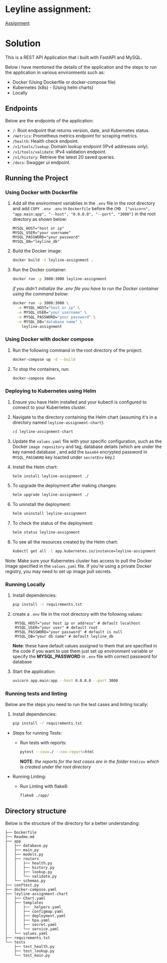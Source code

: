 # Leyline assignment:
[Assignment ](https://m3d60c6dc7z.larksuite.com/docx/Kw8zdbAAMotF42xyJhcunL1Dsvf)
# Solution
This is a REST API Application that i built with FastAPI and MySQL.

Below i have mentioned the details of the application and the steps to run the application in various environments such as:

- Docker (Using Dockerfile or docker-compose file)
- Kubernetes (k8s) - (Using helm charts)
- Locally

## Endpoints

Below are the endpoints of the application:

- `/`: Root endpoint that returns version, date, and Kubernetes status.
- `/metrics`: Prometheus metrics endpoint for scraping metrics.
- `/health`: Health check endpoint.
- `/v1/tools/lookup`: Domain lookup endpoint (IPv4 addresses only).
- `/v1/tools/validate`: IPv4 validation endpoint.
- `/v1/history`: Retrieve the latest 20 saved queries.
- `/docs`: Swagger ui endpoint.

## Running the Project

### Using Docker with Dockerfile

1. Add all the environment variablies in the `.env` file in the root directory and add `COPY .env .env` in `Dockerfile` before the ```CMD  ["uvicorn", "app.main:app", "--host", "0.0.0.0", "--port", "3000"]``` in the root directory as shown below:
    ```
    MYSQL_HOST="host or ip"
    MYSQL_USER="your username"
    MYSQL_PASSWORD="your password"
    MYSQL_DB="leyline_db"
    ```

2.  Build the Docker image:
    ```bash
    docker build -t leyline-assignment .
    ```

3. Run the Docker container:
    ```bash
    docker run -p 3000:3000 leyline-assignment
    ```

    *if you didn't initialize the .env file you have to run the Docker container using the command below:*

    ```bash
    docker run -p 3000:3000 \
      -e MYSQL_HOST="host or ip" \
      -e MYSQL_USER="your username" \
      -e MYSQL_PASSWORD="your password" \
      -e MYSQL_DB="database name" \
        leyline-assignment

    ```
### Using Docker with docker compose

1. Run the following command in the root directory of the project:
    ```bash
    docker-compose up -d --build
    ```
2. To stop the containers, run:
    ```bash
    docker-compose down
    ```

### Deploying to Kubernetes using Helm

1. Ensure you have Helm installed and your kubectl is configured to connect to your Kubernetes cluster.

2. Navigate to the directory containing the Helm chart (assuming it's in a directory named `leyline-assignment-chart`):
    ```bash
    cd leyline-assignment-chart
    ```

3. Update the `values.yaml` file with your specific configuration, such as the Docker `image repository` and tag, database details (which are under the key named database , and add the `base64` encrypted password in `MYSQL_PASSWORD` key loacted under `secretEnv` key.)

4. Install the Helm chart:
    ```bash
    helm install leyline-assignment ./
    ```

5. To upgrade the deployment after making changes:
    ```bash
    helm upgrade leyline-assignment ./
    ```

6. To uninstall the deployment:
    ```bash
    helm uninstall leyline-assignment
    ```

7. To check the status of the deployment:
    ```bash
    helm status leyline-assignment
    ```

8. To see all the resources created by the Helm chart:
    ```bash
    kubectl get all -l app.kubernetes.io/instance=leyline-assignment
    ```

Note: Make sure your Kubernetes cluster has access to pull the Docker image specified in the `values.yaml` file. If you're using a private Docker registry, you may need to set up image pull secrets.

### Running Locally

1. Install dependencies:
    ```bash
    pip install -r requirements.txt
    ```

2. create a `.env` file in the root directory with the following values:
   ```
    MYSQL_HOST="your host ip or address" # default localhost
    MYSQL_USER="your user" # default root
    MYSQL_PASSWORD="your password" # default is null
    MYSQL_DB="your db name" # default leyline_db
   ```
   **Note**:  these have default values assigned to them that are specified in the code if you want to use them just set up environment variable or specify the **MYSQL_PASSWORD** in `.env` file with correct password for database

3. Start the application:
    ```bash
    uvicorn app.main:app --host 0.0.0.0 --port 3000
    ```

### Running tests and linting

Below are the steps you need to run the test cases and linting locally:
1. Install dependencies:
    ```bash
    pip install -r requirements.txt
    ```
- Steps for running Tests:
    - Run tests with reports:
        ```bash
        pytest --cov=./ --cov-report=html
        ```
        **NOTE**: *the reports for the test cases are in the folder `htmlcov` which is created under the root directory*

- Running Linting:
    - Run Linting with flake8:
        ```bash
        flake8 ./app/
        ```

## Directory structure

Below is the structure of the directory for a better understanding:
```
├── Dockerfile
├── Readme.md
├── app
│   ├── database.py
│   ├── main.py
│   ├── models.py
│   ├── routers
│   │   ├── health.py
│   │   ├── history.py
│   │   ├── lookup.py
│   │   └── validate.py
│   └── schemas.py
├── conftest.py
├── docker-compose.yaml
├── leyline-assignment-chart
│   ├── Chart.yaml
│   ├── templates
│   │   ├── _helpers.yaml
│   │   ├── configmap.yaml
│   │   ├── deployment.yaml
│   │   ├── hpa.yaml
│   │   ├── secret.yaml
│   │   └── service.yaml
│   └── values.yaml
├── requirements.txt
└── tests
    ├── test_health.py
    ├── test_lookup.py
    └── test_main.py
```